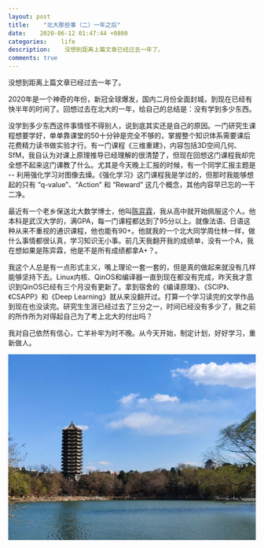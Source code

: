 ```yaml
---
layout: post
title:    "北大那些事（二）一年之后"
date:    2020-06-12 01:47:44 +0800
categories:    life
description:    没想到距离上篇文章已经过去一年了。
comments: true
---
```


没想到距离上篇文章已经过去一年了。

2020年是一个神奇的年份，新冠全球爆发，国内二月份全面封城，到现在已经有快半年的时间了。回想过去在北大的一年，给自己的总结是：没有学到多少东西。

没学到多少东西这件事情怪不得别人，说到底其实还是自己的原因。一门研究生课程想要学好，单单靠课堂的50十分钟是完全不够的，掌握整个知识体系需要课后花费精力读书做实验才行。有一门课程《三维重建》，内容包括3D空间几何、SfM，我自认为对课上原理推导已经理解的很清楚了，但现在回想这门课程我却完全想不起来这门课教了什么。尤其是今天晚上汇报的时候，有一个同学汇报主题是 -- 利用强化学习对图像去燥。《强化学习》这门课程我是学过的，但那时我能够想起的只有 “q-value”、“Action” 和 “Reward” 这几个概念，其他内容早已忘的一干二净。

最近有一个老乡保送北大数学博士，他叫[陈弈霖](https://www.thepaper.cn/newsDetail_forward_7408752)，我从高中就开始佩服这个人。他本科是武汉大学的，满GPA，每一门课程都达到了95分以上。就像法语、日语这种从来不重视的通识课程，他也能有90+。他就我的一个北大同学周仕林一样，做什么事情都很认真，学习知识无小事。前几天我翻开我的成绩单，没有一个A，我在想如果是陈弈霖，他是不是所有成绩都拿A+？。

我这个人总是有一点形式主义，嘴上理论一套一套的，但是真的做起来就没有几样能够坚持下去。Linux内核、QinOS和编译器一直到现在都没有完成，昨天我才意识到QinOS已经有三个月没有更新了。拿到宿舍的《编译原理》、《SCIP》、《CSAPP》和《Deep Learning》就从来没翻开过。打算一个学习读完的文学作品到现在也没读完。研究生生涯已经过去了三分之一，时间已经没有多少了，我之前的所作所为对得起自己为了考上北大的付出吗？

我对自己依然有信心，亡羊补牢为时不晚。从今天开始，制定计划，好好学习，重新做人。

![图片](/images/Weiming_lake.jpg)
